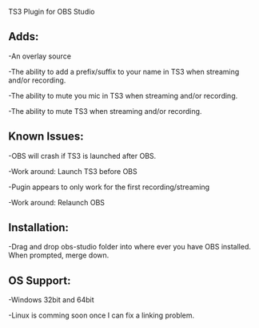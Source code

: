TS3 Plugin for OBS Studio

## Adds:
-An overlay source

-The ability to add a prefix/suffix to your
 name in TS3 when streaming and/or recording.
 
-The ability to mute you mic in TS3 when
 streaming and/or recording.
 
-The ability to mute TS3 when streaming
 and/or recording.
 
## Known Issues: 
-OBS will crash if TS3 is launched after OBS.
 
 -Work around:
  Launch TS3 before OBS
  
-Pugin appears to only work for the first
 recording/streaming
 
 -Work around:
  Relaunch OBS
  
## Installation:
-Drag and drop obs-studio folder into
 where ever you have OBS installed. When
 prompted, merge down.
 
## OS Support:
-Windows 32bit and 64bit

-Linux is comming soon once I can fix a linking
 problem.